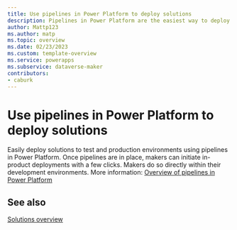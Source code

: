```yaml
---
title: Use pipelines in Power Platform to deploy solutions
description: Pipelines in Power Platform are the easiest way to deploy solutions. 
author: Mattp123
ms.author: matp
ms.topic: overview
ms.date: 02/23/2023
ms.custom: template-overview
ms.service: powerapps
ms.subservice: dataverse-maker
contributors:
- caburk
---
```

# Use pipelines in Power Platform to deploy solutions

Easily deploy solutions to test and production environments using pipelines in Power Platform. Once pipelines are in place, makers can initiate in-product deployments with a few clicks. Makers do so directly within their development environments. More information: [Overview of pipelines in Power Platform](/power-platform/alm/pipelines)

## See also

[Solutions overview](solutions-overview.md)